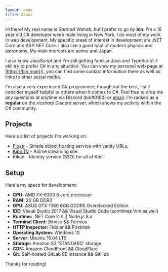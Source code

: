 ```yaml
---
layout: page
title: About
---
```


Hi there! My real name is *Sarmad Wahab*, but I prefer to go by **bin**. I'm a 16 year old C# developer weeb male living in New York. I do most of my work in web development. My specific areas of interest in development are .NET Core and ASP.NET Core. I also like a good haul of modern physics and astronomy. My main interests are anime and Japan.

I also know JavaScript and I'm still getting familiar Java and TypeScript. I still try to prefer C# in any situation.  You can view my personal web page at [https://bin.moe](), you can find some contact information there as well as links to other social media.

I'm also a very experinced C# programmer, though not the best, I still consider myself helpful to others when it comes to C#. Feel free to drop me any questions at anytime via Discord (bin#0160) or [email](mailto:hi@bin.moe). I'm ranked as a **regular** on the *r/csharp* Discord server, which shows my activity within the C# community.

## Projects
Here's a list of projects I'm working on:

  - [Floatr](https://floatr.co) - Simple object hosting service with vanity URLs.
  - [Kibii TV](https://beta.kibii.tv) - Anime streaming site.
  - Kikan - Identity service (SSO) for all of Kibii.

## Setup

Here's my specs for development:

  - **CPU:** AMD FX-6300 6 core processor
  - **RAM:** 20 GB DDR3
  - **GPU:** ASUS GTX 1060 6GB GDDR5 Overclocked Edition
  - **IDE:** Visual Studio 2017 && Visual Studio Code (somtimes Vim as well)
  - **Runtime:** .NET Core 2.X \|\| Node.js 8.x
  - **Terminal Client:** Bitvise && Termius
  - **HTTP Inspector:** Fiddler && Postman
  - **Operating System:** Windows 10
  - **Server:** Ubuntu 16.04 LTS
  - **Storage:** Amazon S3 'STANDARD' storage
  - **CDN:** Amazon CloudFront && CloudFlare
  - **Git:** Self-hosted GitLab EE instance && GitHub
  
Thanks for reading!
